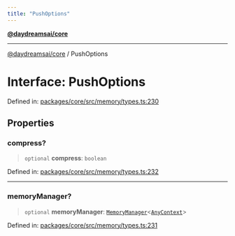 ```yaml
---
title: "PushOptions"
---
```


[**@daydreamsai/core**](./api-reference.md)

***

[@daydreamsai/core](./api-reference.md) / PushOptions

# Interface: PushOptions

Defined in: [packages/core/src/memory/types.ts:230](https://github.com/dojoengine/daydreams/blob/95678f46ea3908883ec80d853a28c9f23ca4f5c2/packages/core/src/memory/types.ts#L230)

## Properties

### compress?

> `optional` **compress**: `boolean`

Defined in: [packages/core/src/memory/types.ts:232](https://github.com/dojoengine/daydreams/blob/95678f46ea3908883ec80d853a28c9f23ca4f5c2/packages/core/src/memory/types.ts#L232)

***

### memoryManager?

> `optional` **memoryManager**: [`MemoryManager`](./MemoryManager.md)\<[`AnyContext`](./AnyContext.md)\>

Defined in: [packages/core/src/memory/types.ts:231](https://github.com/dojoengine/daydreams/blob/95678f46ea3908883ec80d853a28c9f23ca4f5c2/packages/core/src/memory/types.ts#L231)
